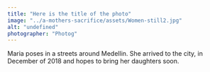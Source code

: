 ```yaml
---
title: "Here is the title of the photo"
image: "../a-mothers-sacrifice/assets/Women-still2.jpg"
alt: "undefined"
photographer: "Photog"
---
```

Maria poses in a streets around Medellin. She arrived to the city, in December of 2018 and hopes to bring her daughters soon. 